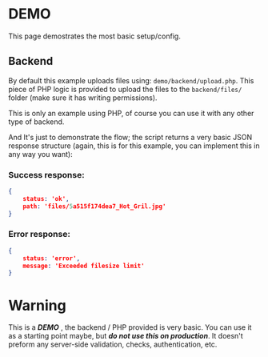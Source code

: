 # DEMO

This page demostrates the most basic setup/config.

## Backend

By default this example uploads files using: <code>demo/backend/upload.php</code>. This piece of PHP logic is provided to upload the files to the <code>backend/files/</code> folder (make sure it has writing permissions).

This is only an example using PHP, of course you can use it with any other type of backend. 

And It's just to demonstrate the flow; the script returns a very basic JSON response  structure (again, this is for this example, you can implement this in any way you want):

### Success response:
```json
{
	status: 'ok',
	path: 'files/5a515f174dea7_Hot_Gril.jpg'
}
```

### Error response:
```json
{
	status: 'error',
	message: 'Exceeded filesize limit'
}
```

# Warning

This is a ***DEMO*** , the backend / PHP provided is very basic. You can use it as a starting point maybe, but ***do not use this on production***. It doesn't preform any server-side validation, checks, authentication, etc.


